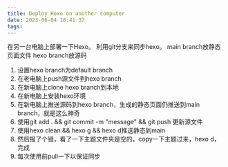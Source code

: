 ```yaml
---
title: Deploy Hexo on another computer
date: 2023-06-04 18:41:37
tags:
---
```

在另一台电脑上部署一下Hexo。
利用git分支来同步hexo。
main branch放静态页面文件
hexo branch放源码

1. 设置hexo branch为default branch
2. 在老电脑上push源文件到hexo branch
3. 在新电脑上clone hexo branch到本地
4. 在新电脑上安装hexo环境
5. 在新电脑上推送源码到hexo branch，生成的静态页面仍推送到main branch，就是这么神奇
6. 使用git add . && git commit -m "message" && git push 更新源文件
7. 使用hexo clean && hexo g && hexo d推送静态到main
8. 然后报了个错，看了一下主题文件夹是空的，copy一下主题过来，hexo d，完成
9. 每次使用前pull一下以保证同步